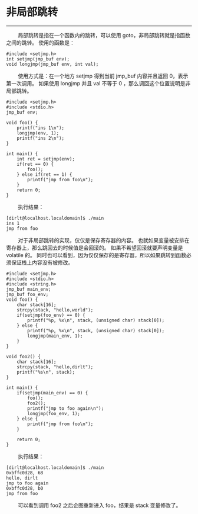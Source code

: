 # 非局部跳转
***

&emsp;&emsp;
局部跳转是指在一个函数内的跳转，可以使用 goto，非局部跳转就是指函数之间的跳转。
使用的函数是：

    #include <setjmp.h>
    int setjmp(jmp_buf env);
    void longjmp(jmp_buf env, int val);

&emsp;&emsp;
使用方式是：在一个地方 setjmp 得到当前 jmp_buf 内容并且返回 0，表示第一次调用。
如果使用 longjmp 并且 val 不等于 0 ，那么调回这个位置说明是非局部跳转。

    #include <setjmp.h>
    #include <stdio.h>
    jmp_buf env;
    
    void foo() {
        printf("ins 1\n");
        longjmp(env, 1);
        printf("ins 2\n");
    }
    
    int main() {
        int ret = setjmp(env);
        if(ret == 0) {
            foo();
        } else if(ret == 1) {
            printf("jmp from foo\n");
        }
        return 0;
    }
    
&emsp;&emsp;
执行结果：
        
    [dirlt@localhost.localdomain]$ ./main
    ins 1
    jmp from foo
    
&emsp;&emsp;
对于非局部跳转的实现，仅仅是保存寄存器的内容。
也就如果变量被安排在寄存器上，那么跳回去的时候值是会回滚的。
如果不希望回滚就要声明变量是 volatile 的。
同时也可以看到，因为仅仅保存的是寄存器，所以如果跳转到函数必须保证栈上内容没有被修改。

    #include <setjmp.h>
    #include <stdio.h>
    #include <string.h>
    jmp_buf main_env;
    jmp_buf foo_env;
    void foo() {
        char stack[16];
        strcpy(stack, "hello,world");
        if(setjmp(foo_env) == 0) {
            printf("%p, %x\n", stack, (unsigned char) stack[0]);
        } else {
            printf("%p, %x\n", stack, (unsigned char) stack[0]);
            longjmp(main_env, 1);
        }
    }
    
    void foo2() {
        char stack[16];
        strcpy(stack, "hello,dirlt");
        printf("%s\n", stack);
    }
    
    int main() {
        if(setjmp(main_env) == 0) {
            foo();
            foo2();
            printf("jmp to foo again\n");
            longjmp(foo_env, 1);
        } else {
            printf("jmp from foo\n");
        }
        
        return 0;
    }
    
&emsp;&emsp;
执行结果：
    
    [dirlt@localhost.localdomain]$ ./main
    0xbffc0d28, 68
    hello, dirlt
    jmp to foo again
    0xbffc0d28, b0
    jmp from foo

&emsp;&emsp;
可以看到调用 foo2 之后企图重新进入 foo，结果是 stack 变量修改了。